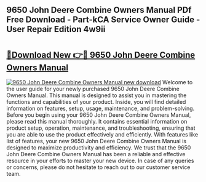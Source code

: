 ## 9650 John Deere Combine Owners Manual PDf Free Download - Part-kCA Service Owner Guide - User Repair Edition 4w9ii

# <h2><a href="http://bc93943.oget.top/?id=9650+John+Deere+Combine+Owners+Manual">🔗Download New 👉🔴 9650 John Deere Combine Owners Manual</a></h2>

[![9650 John Deere Combine Owners Manual new download](https://i.imgur.com/5g1atiW.png)](http://bc93943.oget.top/?id=9650+John+Deere+Combine+Owners+Manual)
Welcome to the user guide for your newly purchased 9650 John Deere Combine Owners Manual. This manual is designed to assist you in mastering the functions and capabilities of your product. Inside, you will find detailed information on features, setup, usage, maintenance, and problem-solving. Before you begin using your 9650 John Deere Combine Owners Manual, please read this manual thoroughly. It contains essential information on product setup, operation, maintenance, and troubleshooting, ensuring that you are able to use the product effectively and efficiently. With features like list of features, your new 9650 John Deere Combine Owners Manual is designed to maximize productivity and efficiency. We trust that the 9650 John Deere Combine Owners Manual has been a reliable and effective resource in your efforts to master your new device. In case of any queries or concerns, please do not hesitate to reach out to our customer service team.

